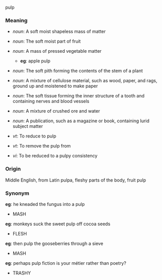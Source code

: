pulp
### Meaning
+ _noun_: A soft moist shapeless mass of matter
+ _noun_: The soft moist part of fruit
+ _noun_: A mass of pressed vegetable matter
    + __eg__: apple pulp
+ _noun_: The soft pith forming the contents of the stem of a plant
+ _noun_: A mixture of cellulose material, such as wood, paper, and rags, ground up and moistened to make paper
+ _noun_: The soft tissue forming the inner structure of a tooth and containing nerves and blood vessels
+ _noun_: A mixture of crushed ore and water
+ _noun_: A publication, such as a magazine or book, containing lurid subject matter

+ _vt_: To reduce to pulp
+ _vt_: To remove the pulp from
+ _vi_: To be reduced to a pulpy consistency

### Origin

Middle English, from Latin pulpa, fleshy parts of the body, fruit pulp

### Synonym

__eg__: he kneaded the fungus into a pulp

+ MASH

__eg__: monkeys suck the sweet pulp off cocoa seeds

+ FLESH

__eg__: then pulp the gooseberries through a sieve

+ MASH

__eg__: perhaps pulp fiction is your métier rather than poetry?

+ TRASHY


